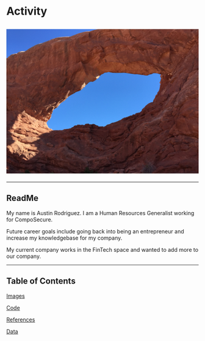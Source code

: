 # Activity

![alt text](img_1446.jpg
)
---
---
## ReadMe

My name is Austin Rodriguez.  I am a Human Resources Generalist working for CompoSecure.

Future career goals include going back into being an entrepreneur and increase my knowledgebase for my company.

My current company works in the FinTech space and wanted to add more to our company.

---
## Table of Contents

[Images](images)

[Code](code)

[References](references)

[Data](data)
